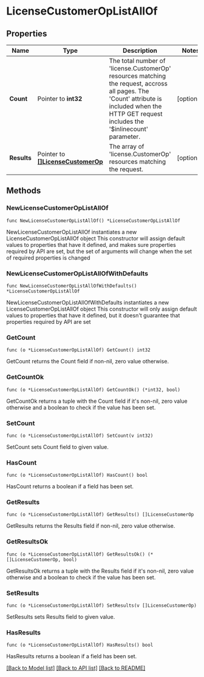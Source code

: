 # LicenseCustomerOpListAllOf

## Properties

Name | Type | Description | Notes
------------ | ------------- | ------------- | -------------
**Count** | Pointer to **int32** | The total number of &#39;license.CustomerOp&#39; resources matching the request, accross all pages. The &#39;Count&#39; attribute is included when the HTTP GET request includes the &#39;$inlinecount&#39; parameter. | [optional] 
**Results** | Pointer to [**[]LicenseCustomerOp**](license.CustomerOp.md) | The array of &#39;license.CustomerOp&#39; resources matching the request. | [optional] 

## Methods

### NewLicenseCustomerOpListAllOf

`func NewLicenseCustomerOpListAllOf() *LicenseCustomerOpListAllOf`

NewLicenseCustomerOpListAllOf instantiates a new LicenseCustomerOpListAllOf object
This constructor will assign default values to properties that have it defined,
and makes sure properties required by API are set, but the set of arguments
will change when the set of required properties is changed

### NewLicenseCustomerOpListAllOfWithDefaults

`func NewLicenseCustomerOpListAllOfWithDefaults() *LicenseCustomerOpListAllOf`

NewLicenseCustomerOpListAllOfWithDefaults instantiates a new LicenseCustomerOpListAllOf object
This constructor will only assign default values to properties that have it defined,
but it doesn't guarantee that properties required by API are set

### GetCount

`func (o *LicenseCustomerOpListAllOf) GetCount() int32`

GetCount returns the Count field if non-nil, zero value otherwise.

### GetCountOk

`func (o *LicenseCustomerOpListAllOf) GetCountOk() (*int32, bool)`

GetCountOk returns a tuple with the Count field if it's non-nil, zero value otherwise
and a boolean to check if the value has been set.

### SetCount

`func (o *LicenseCustomerOpListAllOf) SetCount(v int32)`

SetCount sets Count field to given value.

### HasCount

`func (o *LicenseCustomerOpListAllOf) HasCount() bool`

HasCount returns a boolean if a field has been set.

### GetResults

`func (o *LicenseCustomerOpListAllOf) GetResults() []LicenseCustomerOp`

GetResults returns the Results field if non-nil, zero value otherwise.

### GetResultsOk

`func (o *LicenseCustomerOpListAllOf) GetResultsOk() (*[]LicenseCustomerOp, bool)`

GetResultsOk returns a tuple with the Results field if it's non-nil, zero value otherwise
and a boolean to check if the value has been set.

### SetResults

`func (o *LicenseCustomerOpListAllOf) SetResults(v []LicenseCustomerOp)`

SetResults sets Results field to given value.

### HasResults

`func (o *LicenseCustomerOpListAllOf) HasResults() bool`

HasResults returns a boolean if a field has been set.


[[Back to Model list]](../README.md#documentation-for-models) [[Back to API list]](../README.md#documentation-for-api-endpoints) [[Back to README]](../README.md)


